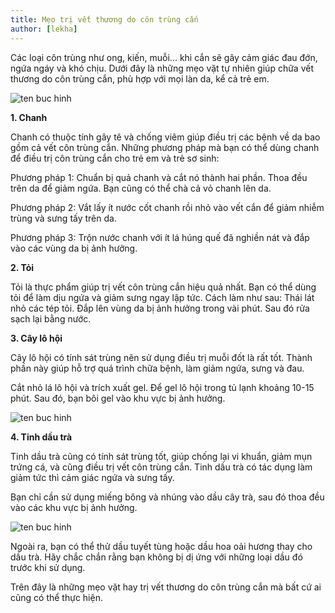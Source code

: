 ```yaml
---
title: Mẹo trị vết thương do côn trùng cắn
author: [lekha]
---
```

Các loại côn trùng như ong, kiến, muỗi... khi cắn sẽ gây cảm giác đau đớn, ngứa ngáy và khó chịu. Dưới đây là những mẹo vặt tự nhiên giúp chữa vết thương do côn trùng cắn, phù hợp với mọi làn da, kể cả trẻ em.

![ten buc hinh](https://znews-photo.zadn.vn/w660/Uploaded/sgorvz/2015_11_13/con_trung_dot.jpg "ten buc hinh")

**1. Chanh** 

Chanh có thuộc tính gây tê và chống viêm giúp điều trị các bệnh về da bao gồm cả vết côn trùng cắn. Những phương pháp mà bạn có thể dùng chanh để điều trị côn trùng cắn cho trẻ em và trẻ sơ sinh:

Phương pháp 1: Chuẩn bị quả chanh và cắt nó thành hai phần. Thoa đều trên da để giảm ngứa. Bạn cũng có thể chà cả vỏ chanh lên da.

Phương pháp 2: Vắt lấy ít nước cốt chanh rồi nhỏ vào vết cắn để giảm nhiễm trùng và sưng tấy trên da.

Phương pháp 3: Trộn nước chanh với ít lá húng quế đã nghiền nát và đắp vào các vùng da bị ảnh hưởng.



**2. Tỏi**

Tỏi là thực phẩm giúp trị vết côn trùng cắn hiệu quả nhất. Bạn có thể dùng tỏi để làm dịu ngứa và giảm sưng ngay lập tức. Cách làm như sau: Thái lát nhỏ các tép tỏi. Đắp lên vùng da bị ảnh hưởng trong vài phút. Sau đó rửa sạch lại bằng nước.

**3. Cây lô hội** 

Cây lô hội có tính sát trùng nên sử dụng điều trị muỗi đốt là rất tốt. Thành phần này giúp hỗ trợ quá trình chữa bệnh, làm giảm ngứa, sưng và đau.

Cắt nhỏ lá lô hội và trích xuất gel. Để gel lô hội trong tủ lạnh khoảng 10-15 phút. Sau đó, bạn bôi gel vào khu vực bị ảnh hưởng.

![ten buc hinh](http://imgs.vietnamnet.vn/Images/2017/09/28/13/20170928130511-chua-vet-thuong-con-trung-can-2.jpg "ten buc hinh")


**4. Tinh dầu trà**

Tinh dầu trà cũng có tính sát trùng tốt, giúp chống lại vi khuẩn, giảm mụn trứng cá, và cũng điều trị vết côn trùng cắn. Tinh dầu trà có tác dụng làm giảm tức thì cảm giác ngứa và sưng tấy. 

Bạn chỉ cần sử dụng miếng bông và nhúng vào dầu cây trà, sau đó thoa đều vào các khu vực bị ảnh hưởng. 

![ten buc hinh](http://imgs.vietnamnet.vn/Images/2017/09/28/13/20170928130527-chua-vet-thuong-con-trung-can-3.jpg "ten buc hinh")

Ngoài ra, bạn có thể thử dầu tuyết tùng hoặc dầu hoa oải hương thay cho dầu trà. Hãy chắc chắn rằng bạn không bị dị ứng với những loại dầu đó trước khi sử dụng.

Trên đây là những mẹo vặt hay trị vết thương do côn trùng cắn mà bất cứ ai cũng có thể thực hiện.